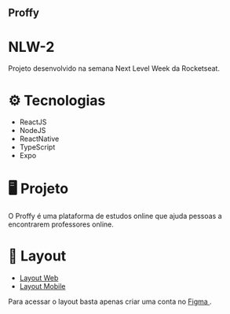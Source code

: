 ## Proffy

# NLW-2
Projeto desenvolvido na semana Next Level Week da Rocketseat.

#  ⚙ Tecnologias
- ReactJS
- NodeJS
- ReactNative
- TypeScript
- Expo

# 🖥 Projeto

O Proffy é uma plataforma de estudos online que ajuda pessoas a encontrarem professores online.

# 📲 Layout 

- <a href="https://www.figma.com/file/GHGS126t7WYjnPZdRKChJF/Proffy-Web" > Layout Web </a>
- <a href="https://www.figma.com/file/e33KvgUpFdunXxJjHnK7CG/Proffy-Mobile?node-id=0%3A1" > Layout Mobile </a>

Para acessar o layout basta apenas criar uma conta no <a href="https://www.figma.com/" > Figma </a>.
